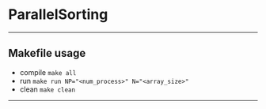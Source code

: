 # ParallelSorting  
---  
## Makefile usage  
- compile  ```make all```  
- run  ```make run NP="<num_process>" N="<array_size>"```  
- clean ```make clean```  
---  
